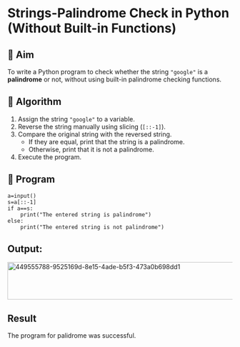 # Strings-Palindrome Check in Python (Without Built-in Functions)

## 🎯 Aim
To write a Python program to check whether the string `"google"` is a **palindrome** or not, without using built-in palindrome checking functions.

## 🧠 Algorithm
1. Assign the string `"google"` to a variable.
2. Reverse the string manually using slicing (`[::-1]`).
3. Compare the original string with the reversed string.
   - If they are equal, print that the string is a palindrome.
   - Otherwise, print that it is not a palindrome.
4. Execute the program.

## 🧾 Program
```
a=input()
s=a[::-1]
if a==s:
    print("The entered string is palindrome")
else:
    print("The entered string is not palindrome")
```
## Output:

<img width="537" height="84" alt="449555788-9525169d-8e15-4ade-b5f3-473a0b698dd1" src="https://github.com/user-attachments/assets/44ef3269-afb9-4858-8f3e-9271113003c6" />

## Result
The program for palidrome was successful.
